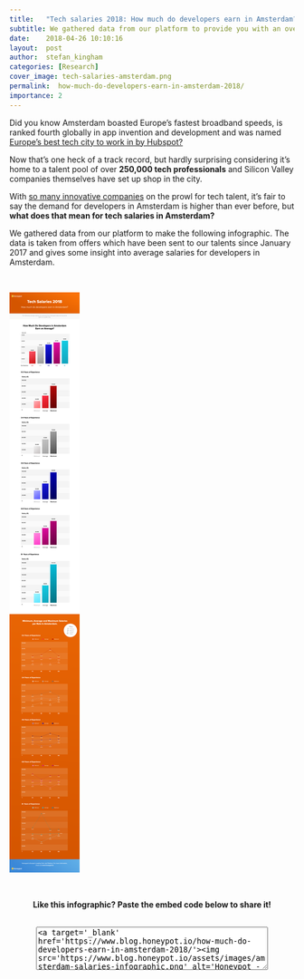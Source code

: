 ```yaml
---
title:   "Tech salaries 2018: How much do developers earn in Amsterdam?"
subtitle: We gathered data from our platform to provide you with an overview of tech salaries in Amsterdam depending on experience and role.
date:    2018-04-26 10:10:16
layout:  post
author:  stefan_kingham
categories: [Research]
cover_image: tech-salaries-amsterdam.png
permalink:  how-much-do-developers-earn-in-amsterdam-2018/
importance: 2
---
```


Did you know Amsterdam boasted Europe’s fastest broadband speeds, is ranked fourth globally in app invention and development and was named [Europe’s best tech city to work in by Hubspot?](https://www.hubspot.com/european-tech-scene/cities?name=amsterdam) 

Now that’s one heck of a track record, but hardly surprising considering it’s home to a talent pool of over **250,000 tech professionals** and Silicon Valley companies themselves have set up shop in the city.

With [so many innovative companies](https://blog.honeypot.io/amsterdam-tech-map/) on the prowl for tech talent, it’s fair to say the demand for developers in Amsterdam is higher than ever before, but **what does that mean for tech salaries in Amsterdam?** 

<!--more-->

We gathered data from our platform to make the following infographic. The data is taken from offers which have been sent to our talents since January 2017 and gives some insight into average salaries for developers in Amsterdam.

<br />

[![Tech Salaries 2018 Amsterdam Infographic](/assets/images/amsterdam-salaries-infographic.png)](/assets/images/amsterdam-salaries-infographic.png)

<br />

<p align="center"><strong>Like this infographic? Paste the embed code below to share it!</strong></p>

<br />

<div align="center"><textarea style="margin: 0px; width: 80%; height: 70px;">&lt;a target='_blank' href='https://www.blog.honeypot.io/how-much-do-developers-earn-in-amsterdam-2018/'&gt;&lt;img src='https://www.blog.honeypot.io/assets/images/amsterdam-salaries-infographic.png' alt='Honeypot - Tech Salaries 2018 in Amsterdam' title='How much do developers earn in Amsterdam?' /&gt;&lt;/a&gt;</textarea></div>
